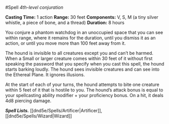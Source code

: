 #Spell
*4th-level conjuration*

**Casting Time:** 1 action
**Range:** 30 feet
**Components:** V, S, M (a tiny silver whistle, a piece of bone, and a thread)
**Duration:** 8 hours

You conjure a phantom watchdog in an unoccupied space that you can see within range, where it remains for the duration, until you dismiss it as an action, or until you move more than 100 feet away from it.

The hound is invisible to all creatures except you and can’t be harmed. When a Small or larger creature comes within 30 feet of it without first speaking the password that you specify when you cast this spell, the hound starts barking loudly. The hound sees invisible creatures and can see into the Ethereal Plane. It ignores illusions.

At the start of each of your turns, the hound attempts to bite one creature within 5 feet of it that is hostile to you. The hound’s attack bonus is equal to your spellcasting ability modifier + your proficiency bonus. On a hit, it deals 4d8 piercing damage.

***Spell Lists.*** [[dnd5e/Spells/Artificer\|Artificer]],  [[dnd5e/Spells/Wizard\|Wizard]]